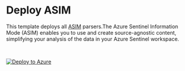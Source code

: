 # Deploy ASIM

This template deploys all [ASIM](https://aka.ms/AzSentinelNormalization) parsers.The Azure Sentinel Information Mode (ASIM) enables you to use and create source-agnostic content, simplifying your analysis of the data in your Azure Sentinel workspace.

<br>

[![Deploy to Azure](https://aka.ms/deploytoazurebutton)](https://portal.azure.com/#create/Microsoft.Template/uri/https%3A%2F%2Fraw.githubusercontent.com%2FAzure%2FAzure-Sentinel%2Fmaster%2FParsers%2FASim%2FASimFullDeployment.json)

<br>